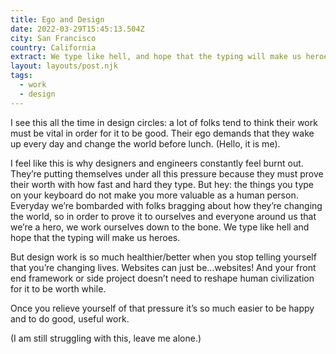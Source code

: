 ```yaml
---
title: Ego and Design
date: 2022-03-29T15:45:13.504Z
city: San Francisco
country: California
extract: We type like hell, and hope that the typing will make us heroes.
layout: layouts/post.njk
tags:
  - work
  - design
---
```


I see this all the time in design circles: a lot of folks tend to think their work must be vital in order for it to be good. Their ego demands that they wake up every day and change the world before lunch. (Hello, it is me).

I feel like this is why designers and engineers constantly feel burnt out. They’re putting themselves under all this pressure because they must prove their worth with how fast and hard they type. But hey: the things you type on your keyboard do not make you more valuable as a human person. Everyday we’re bombarded with folks bragging about how they’re changing the world, so in order to prove it to ourselves and everyone around us that we’re a hero, we work ourselves down to the bone. We type like hell and hope that the typing will make us heroes.

But design work is so much healthier/better when you stop telling yourself that you’re changing lives. Websites can just be…websites! And your front end framework or side project doesn’t need to reshape human civilization for it to be worth while.

Once you relieve yourself of that pressure it’s so much easier to be happy and to do good, useful work.

(I am still struggling with this, leave me alone.)
